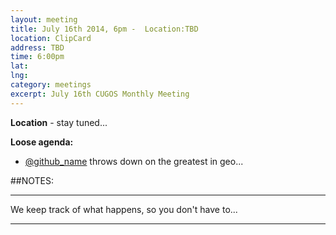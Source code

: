 ```yaml
---
layout: meeting
title: July 16th 2014, 6pm -  Location:TBD
location: ClipCard
address: TBD
time: 6:00pm
lat: 
lng: 
category: meetings
excerpt: July 16th CUGOS Monthly Meeting
---
```


**Location** -  stay tuned...

__Loose agenda:__

- [@github_name](https://github.com/github_name) throws down on the greatest in geo...

##NOTES:

---

We keep track of what happens, so you don't have to...

---
